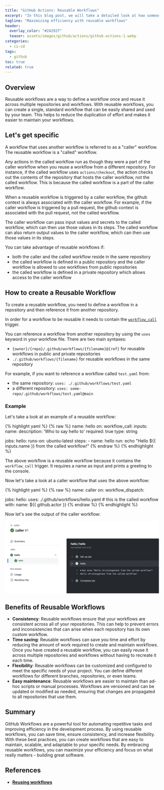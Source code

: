```yaml
---
title: "GitHub Actions: Reusable Workflows"
excerpt: "In this blog post, we will take a detailed look at how someone can utilize reusable workflows in GitHub."
tagline: "Maximizing efficiency with reusable workflows"
header:
  overlay_color: "#24292f"
  teaser: assets/images/github/actions/github-actions-1.webp
categories:
  - ci-cd
tags:
  - github
toc: true
related: true
---
```


## Overview

Reusable workflows are a way to define a workflow once and reuse it across multiple repositories and workflows. With reusable workflows, you can create a single, standard workflow that can be easily shared and used by your team. This helps to reduce the duplication of effort and makes it easier to maintain your workflows.

## Let's get specific

A workflow that uses another workflow is referred to as a "caller" workflow. The reusable workflow is a "called" workflow.

Any actions in the called workflow run as though they were a part of the caller workflow when you reuse a workflow from a different repository. For instance, if the called workflow uses `actions/checkout`, the action checks out the contents of the repository that hosts the caller workflow, not the called workflow. This is because the called workflow is a part of the caller workflow.

When a reusable workflow is triggered by a caller workflow, the github context is always associated with the caller workflow. For example, if the caller workflow is triggered by a pull request, the github context is associated with the pull request, not the called workflow.

The caller workflow can pass input values  and secrets to the called workflow, which can then use those values in its steps. The called workflow can also return output values to the caller workflow, which can then use those values in its steps.

You can take advantage of reusable workflows if:

- both the caller and the called workflow reside in the same repository
- the called workflow is defined in a public repository and the caller workflow is allowed to use workflows from public repositories
- the called workflow is defined in a private repository which allows access to the caller workflow

## How to create a Reusable Workflow

To create a reusable workflow, you need to define a workflow in a repository and then reference it from another repository.

In order for a workflow to be reusable it needs to contain the [`workflow_call`](https://docs.github.com/en/actions/reference/workflow-syntax-for-github-actions#jobsjob_idstrategymatrixincludeuses) trigger.

You can reference a workflow from another repository by using the `uses` keyword in your workflow file. There are two main syntaxes:

- `{owner}/{repo}/.github/workflows/{filename}@{ref}` for reusable workflows in public and private repositories
- `./.github/workflows/{filename}` for reusable workflows in the same repository

For example, if you want to reference a workflow called `test.yaml` from:

- the same repository: `uses: ./.github/workflows/test.yaml`
- a different repository: `uses: some-repo/.github/workflows/test.yaml@main`

### Example

Let's take a look at an example of a reusable workflow:

{% highlight yaml %}
{% raw %}
name: hello
on:
  workflow_call:
    inputs:
      name:
        description: 'Who to say hello to'
        required: true
        type: string

jobs:
  hello:
    runs-on: ubuntu-latest
    steps:
      - name: hello
        run: echo "Hello ${{ inputs.name }} from the called workflow!"
{% endraw %}
{% endhighlight %}

The above workflow is a reusable workflow because it contains the `workflow_call` trigger. It requires a name as input and prints a greeting to the console.

Now let's take a look at a caller workflow that uses the above workflow:

{% highlight yaml %}
{% raw %}
name: caller
on:
  workflow_dispatch:

jobs:
  hello:
    uses: ./.github/workflows/hello.yaml  # this is the called workflow
    with:
      name: ${{ github.actor }}
{% endraw %}
{% endhighlight %}

Now let's see the output of the caller workflow:

![caller](/assets/images/github/actions/caller.webp)

## Benefits of Reusable Workflows

- **Consistency**: Reusable workflows ensure that your workflows are consistent across all of your repositories. This can help to prevent errors and inconsistencies that can arise when each repository has its own custom workflow.
- **Time saving**: Reusable workflows can save you time and effort by reducing the amount of work required to create and maintain workflows. Once you have created a reusable workflow, you can easily reuse it across multiple repositories and workflows without having to recreate it each time.
- **Flexibility**: Reusable workflows can be customized and configured to meet the specific needs of your project. You can define different workflows for different branches, repositories, or even teams.
- **Easy maintenance**: Reusable workflows are easier to maintain than ad-hoc scripts or manual processes. Workflows are versioned and can be updated or modified as needed, ensuring that changes are propagated to all repositories that use them.

## Summary

GitHub Workflows are a powerful tool for automating repetitive tasks and improving efficiency in the development process. By using reusable workflows, you can save time, ensure consistency, and increase flexibility. With these best practices, you can create workflows that are easy to maintain, scalable, and adaptable to your specific needs. By embracing reusable workflows, you can maximize your efficiency and focus on what really matters - building great software.

## References

- [**Reusing workflows**](https://docs.github.com/en/actions/using-workflows/reusing-workflows)
